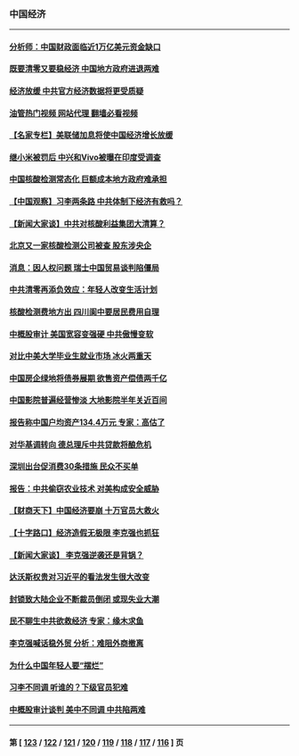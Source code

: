 ### 中国经济
---
#### [分析师：中国财政面临近1万亿美元资金缺口](../../pages/ncid283/n13749225.md?05311645) 
#### [既要清零又要稳经济 中国地方政府进退两难](../../pages/ncid283/n13749183.md?05311645) 
#### [经济放缓 中共官方经济数据将更受质疑](../../pages/ncid283/n13748931.md?05311645) 
#### [油管热门视频 网站代理 翻墙必看视频](http://209.222.30.114:81/youtube.html?05311645)
#### [【名家专栏】美联储加息将使中国经济增长放缓](../../pages/ncid283/n13748603.md?05311645) 
#### [继小米被罚后 中兴和Vivo被曝在印度受调查](../../pages/ncid283/n13748792.md?05311645) 
#### [中国核酸检测常态化 巨额成本地方政府难承担](../../pages/ncid283/n13748745.md?05311645) 
#### [【中国观察】习李两条路 中共体制下经济有救吗？](../../pages/ncid283/n13748574.md?05311645) 
#### [【新闻大家谈】中共对核酸利益集团大清算？](../../pages/ncid283/n13748668.md?05311645) 
#### [北京又一家核酸检测公司被查 股东涉央企](../../pages/ncid283/n13748205.md?05311645) 
#### [消息：因人权问题 瑞士中国贸易谈判陷僵局](../../pages/ncid283/n13748201.md?05311645) 
#### [中共清零再添负效应：年轻人改变生活计划](../../pages/ncid283/n13748102.md?05311645) 
#### [核酸检测费地方出 四川阆中要居民费用自理](../../pages/ncid283/n13747265.md?05311645) 
#### [中概股审计 美国宽容变强硬 中共傲慢变软](../../pages/ncid283/n13747819.md?05311645) 
#### [对比中美大学毕业生就业市场 冰火两重天](../../pages/ncid283/n13747528.md?05311645) 
#### [中国房企绿地将债券展期 欲售资产偿债两千亿](../../pages/ncid283/n13747588.md?05311645) 
#### [中国影院普遍经营惨淡 大地影院半年关近百间](../../pages/ncid283/n13747568.md?05311645) 
#### [报告称中国户均资产134.4万元 专家：高估了](../../pages/ncid283/n13747372.md?05311645) 
#### [对华基调转向 德总理斥中共贷款将酿危机](../../pages/ncid283/n13747475.md?05311645) 
#### [深圳出台促消费30条措施 民众不买单](../../pages/ncid283/n13747351.md?05311645) 
#### [报告：中共偷窃农业技术 对美构成安全威胁](../../pages/ncid283/n13747006.md?05311645) 
#### [【财商天下】中国经济要崩 十万官员大救火](../../pages/ncid283/n13746961.md?05311645) 
#### [【十字路口】经济造假无极限 李克强也抓狂](../../pages/ncid283/n13746782.md?05311645) 
#### [【新闻大家谈】 李克强逆袭还是背锅？](../../pages/ncid283/n13746781.md?05311645) 
#### [达沃斯权贵对习近平的看法发生很大改变](../../pages/ncid283/n13746167.md?05311645) 
#### [封锁致大陆企业不断裁员倒闭 或现失业大潮](../../pages/ncid283/n13746498.md?05311645) 
#### [民不聊生中共欲救经济 专家：缘木求鱼](../../pages/ncid283/n13746227.md?05311645) 
#### [李克强喊话稳外贸 分析：难阻外商撤离](../../pages/ncid283/n13746266.md?05311645) 
#### [为什么中国年轻人要“摆烂”](../../pages/ncid283/n13746219.md?05311645) 
#### [习李不同调 听谁的？下级官员犯难](../../pages/ncid283/n13746171.md?05311645) 
#### [中概股审计谈判 美中不同调 中共陷两难](../../pages/ncid283/n13746049.md?05311645) 

---
#### 第 [ [123](./123.md?05311645) / [122](./122.md?05311645) / [121](./121.md?05311645) / [120](./120.md?05311645) / [119](./119.md?05311645) / [118](./118.md?05311645) / [117](./117.md?05311645) / [116](./116.md?05311645) ] 页
